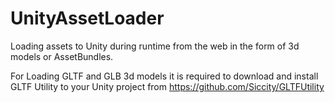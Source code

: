 # UnityAssetLoader
Loading assets to Unity during runtime from the web in the form of 3d models or AssetBundles.

For Loading GLTF and GLB 3d models it is required to download and install GLTF Utility to your Unity project from
https://github.com/Siccity/GLTFUtility

